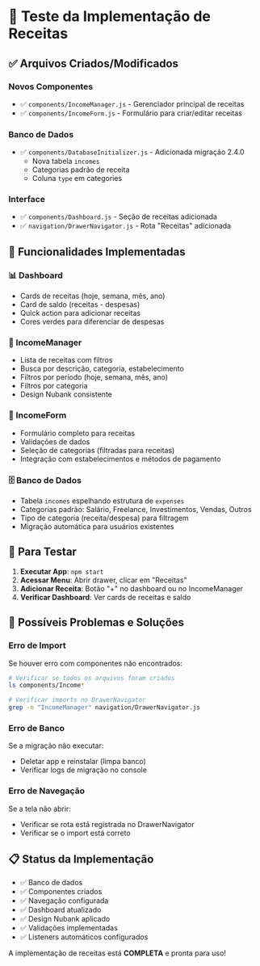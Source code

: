 # 🧪 Teste da Implementação de Receitas

## ✅ Arquivos Criados/Modificados

### Novos Componentes
- ✅ `components/IncomeManager.js` - Gerenciador principal de receitas
- ✅ `components/IncomeForm.js` - Formulário para criar/editar receitas

### Banco de Dados
- ✅ `components/DatabaseInitializer.js` - Adicionada migração 2.4.0
  - Nova tabela `incomes`
  - Categorias padrão de receita
  - Coluna `type` em categories

### Interface
- ✅ `components/Dashboard.js` - Seção de receitas adicionada
- ✅ `navigation/DrawerNavigator.js` - Rota "Receitas" adicionada

## 🎯 Funcionalidades Implementadas

### 📊 Dashboard
- Cards de receitas (hoje, semana, mês, ano)
- Card de saldo (receitas - despesas)
- Quick action para adicionar receitas
- Cores verdes para diferenciar de despesas

### 📱 IncomeManager
- Lista de receitas com filtros
- Busca por descrição, categoria, estabelecimento
- Filtros por período (hoje, semana, mês, ano)
- Filtros por categoria
- Design Nubank consistente

### 📝 IncomeForm
- Formulário completo para receitas
- Validações de dados
- Seleção de categorias (filtradas para receitas)
- Integração com estabelecimentos e métodos de pagamento

### 🗄️ Banco de Dados
- Tabela `incomes` espelhando estrutura de `expenses`
- Categorias padrão: Salário, Freelance, Investimentos, Vendas, Outros
- Tipo de categoria (receita/despesa) para filtragem
- Migração automática para usuários existentes

## 🔧 Para Testar

1. **Executar App**: `npm start`
2. **Acessar Menu**: Abrir drawer, clicar em "Receitas"
3. **Adicionar Receita**: Botão "+" no dashboard ou no IncomeManager
4. **Verificar Dashboard**: Ver cards de receitas e saldo

## 🐛 Possíveis Problemas e Soluções

### Erro de Import
Se houver erro com componentes não encontrados:
```bash
# Verificar se todos os arquivos foram criados
ls components/Income*

# Verificar imports no DrawerNavigator
grep -n "IncomeManager" navigation/DrawerNavigator.js
```

### Erro de Banco
Se a migração não executar:
- Deletar app e reinstalar (limpa banco)
- Verificar logs de migração no console

### Erro de Navegação
Se a tela não abrir:
- Verificar se rota está registrada no DrawerNavigator
- Verificar se o import está correto

## 📋 Status da Implementação
- ✅ Banco de dados
- ✅ Componentes criados  
- ✅ Navegação configurada
- ✅ Dashboard atualizado
- ✅ Design Nubank aplicado
- ✅ Validações implementadas
- ✅ Listeners automáticos configurados

A implementação de receitas está **COMPLETA** e pronta para uso!